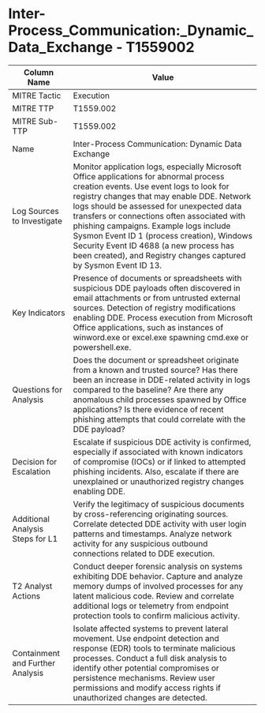 # Inter-Process_Communication:_Dynamic_Data_Exchange - T1559002

| Column Name | Value |
|-------------|-------|
| MITRE Tactic | Execution |
| MITRE TTP | T1559.002 |
| MITRE Sub-TTP | T1559.002 |
| Name | Inter-Process Communication: Dynamic Data Exchange |
| Log Sources to Investigate | Monitor application logs, especially Microsoft Office applications for abnormal process creation events. Use event logs to look for registry changes that may enable DDE. Network logs should be assessed for unexpected data transfers or connections often associated with phishing campaigns. Example logs include Sysmon Event ID 1 (process creation), Windows Security Event ID 4688 (a new process has been created), and Registry changes captured by Sysmon Event ID 13. |
| Key Indicators | Presence of documents or spreadsheets with suspicious DDE payloads often discovered in email attachments or from untrusted external sources. Detection of registry modifications enabling DDE. Process execution from Microsoft Office applications, such as instances of winword.exe or excel.exe spawning cmd.exe or powershell.exe. |
| Questions for Analysis | Does the document or spreadsheet originate from a known and trusted source? Has there been an increase in DDE-related activity in logs compared to the baseline? Are there any anomalous child processes spawned by Office applications? Is there evidence of recent phishing attempts that could correlate with the DDE payload? |
| Decision for Escalation | Escalate if suspicious DDE activity is confirmed, especially if associated with known indicators of compromise (IOCs) or if linked to attempted phishing incidents. Also, escalate if there are unexplained or unauthorized registry changes enabling DDE. |
| Additional Analysis Steps for L1 | Verify the legitimacy of suspicious documents by cross-referencing originating sources. Correlate detected DDE activity with user login patterns and timestamps. Analyze network activity for any suspicious outbound connections related to DDE execution. |
| T2 Analyst Actions | Conduct deeper forensic analysis on systems exhibiting DDE behavior. Capture and analyze memory dumps of involved processes for any latent malicious code. Review and correlate additional logs or telemetry from endpoint protection tools to confirm malicious activity. |
| Containment and Further Analysis | Isolate affected systems to prevent lateral movement. Use endpoint detection and response (EDR) tools to terminate malicious processes. Conduct a full disk analysis to identify other potential compromises or persistence mechanisms. Review user permissions and modify access rights if unauthorized changes are detected. |
